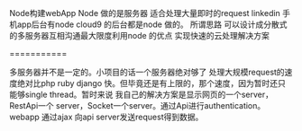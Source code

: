 Node构建webApp
Node 做的是服务器 适合处理大量即时的request linkedin 手机app后台有node cloud9 的后台都是node 做的。 所谓思路 可以设计成分散式的多服务器互相沟通最大限度利用node 的优点 实现快速的云处理解决方案

===========

多服务器并不是一定的。小项目的话一个服务器绝对够了 处理大规模request的速度绝对比php ruby django 快。但毕竟还是有上限的，那个速度，因为暂时还只能够single thread。暂时来说 我自己的解决方案是显示网页的一个server，RestApi一个 server，Socket一个server。通过Api进行authentication。webapp 通过ajax 向api server发送request得到数据。
